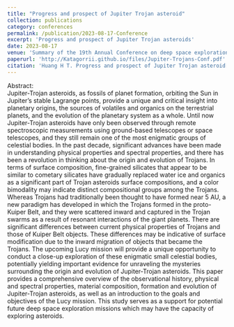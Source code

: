 ```yaml
---
title: "Progress and prospect of Jupiter Trojan asteroid"
collection: publications
category: conferences
permalink: /publication/2023-08-17-Conference
excerpt: 'Progress and prospect of Jupiter Trojan asteroids'
date: 2023-08-17
venue: 'Summary of the 19th Annual Conference on deep space exploration'
paperurl: 'http://Katagorrii.github.io/files/Jupiter-Trojans-Conf.pdf'
citation: 'Huang H T. Progress and prospect of Jupiter Trojan asteroid[C]. The 19th Annual Conference on deep space exploration, Huhehaote, 2024, 8 (in chinese).'
---
```


Abstract:  
Jupiter-Trojan asteroids, as fossils of planet formation, orbiting the Sun in Jupiter’s stable Lagrange points, provide a unique and critical insight into planetary origins, the sources of volatiles and organics on the terrestrial planets, and the evolution of the planetary system as a whole. Until now Jupiter-Trojan asteroids have only been observed through remote spectroscopic measurements using ground-based telescopes or space telescopes, and they still remain one of the most enigmatic groups of celestial bodies. In the past decade, significant advances have been made in understanding physical properties and spectral properties, and there has been a revolution in thinking about the origin and evolution of Trojans. In terms of surface composition, fine-grained silicates that appear to be similar to cometary silicates have gradually replaced water ice and organics as a significant part of Trojan asteroids surface compositions, and a color bimodality may indicate distinct compositional groups among the Trojans. Whereas Trojans had traditionally been thought to have formed near 5 AU, a new paradigm has developed in which the Trojans formed in the proto-Kuiper Belt, and they were scattered inward and captured in the Trojan swarms as a result of resonant interactions of the giant planets. There are significant differences between current physical properties of Trojans and those of Kuiper Belt objects. These differences may be indicative of surface modification due to the inward migration of objects that became the Trojans. The upcoming Lucy mission will provide a unique opportunity to conduct a close-up exploration of these enigmatic small celestial bodies, potentially yielding important evidence for unraveling the mysteries surrounding the origin and evolution of Jupiter-Trojan asteroids. This paper provides a comprehensive overview of the observational history, physical and spectral properties, material composition, formation and evolution of Jupiter-Trojan asteroids, as well as an introduction to the goals and objectives of the Lucy mission. This study serves as a support for potential future deep space exploration missions which may have the capacity of exploring asteroids.
